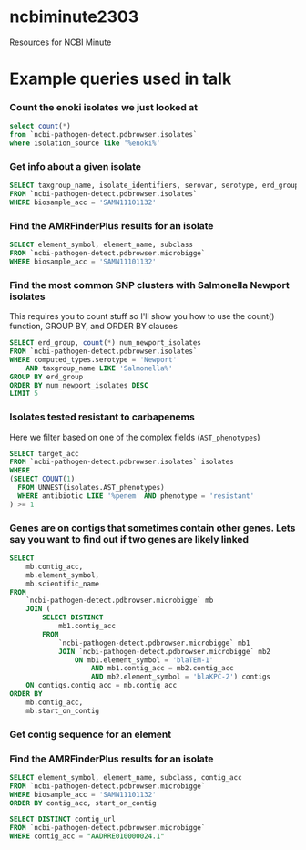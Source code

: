 # ncbiminute2303
Resources for NCBI Minute

# Example queries used in talk

### Count the enoki isolates we just looked at
```sql
select count(*)
from `ncbi-pathogen-detect.pdbrowser.isolates`
where isolation_source like '%enoki%'
```

### Get info about a given isolate
```sql
SELECT taxgroup_name, isolate_identifiers, serovar, serotype, erd_group, computed_types
FROM `ncbi-pathogen-detect.pdbrowser.isolates`
WHERE biosample_acc = 'SAMN11101132'
```

### Find the AMRFinderPlus results for an isolate
```sql
SELECT element_symbol, element_name, subclass
FROM `ncbi-pathogen-detect.pdbrowser.microbigge`
WHERE biosample_acc = 'SAMN11101132'
```

### Find the most common SNP clusters with Salmonella Newport isolates
This requires you to count stuff so I'll show you how to use the count() function, GROUP BY, and ORDER BY clauses
```sql
SELECT erd_group, count(*) num_newport_isolates
FROM `ncbi-pathogen-detect.pdbrowser.isolates`
WHERE computed_types.serotype = 'Newport'
    AND taxgroup_name LIKE 'Salmonella%'
GROUP BY erd_group
ORDER BY num_newport_isolates DESC
LIMIT 5
```

### Isolates tested resistant to carbapenems
Here we filter based on one of the complex fields (`AST_phenotypes`)
```sql
SELECT target_acc
FROM `ncbi-pathogen-detect.pdbrowser.isolates` isolates
WHERE
(SELECT COUNT(1)
  FROM UNNEST(isolates.AST_phenotypes)
  WHERE antibiotic LIKE '%penem' AND phenotype = 'resistant'
) >= 1
```

### Genes are on contigs that sometimes contain other genes. Lets say you want to find out if two genes are likely linked
```sql
SELECT
    mb.contig_acc,
    mb.element_symbol,
    mb.scientific_name
FROM
    `ncbi-pathogen-detect.pdbrowser.microbigge` mb
    JOIN (
        SELECT DISTINCT
            mb1.contig_acc
        FROM
            `ncbi-pathogen-detect.pdbrowser.microbigge` mb1
            JOIN `ncbi-pathogen-detect.pdbrowser.microbigge` mb2
                ON mb1.element_symbol = 'blaTEM-1'
                    AND mb1.contig_acc = mb2.contig_acc
                    AND mb2.element_symbol = 'blaKPC-2') contigs
    ON contigs.contig_acc = mb.contig_acc
ORDER BY
    mb.contig_acc,
    mb.start_on_contig
```

### Get contig sequence for an element
### Find the AMRFinderPlus results for an isolate
```sql
SELECT element_symbol, element_name, subclass, contig_acc
FROM `ncbi-pathogen-detect.pdbrowser.microbigge`
WHERE biosample_acc = 'SAMN11101132'
ORDER BY contig_acc, start_on_contig
```

```sql
SELECT DISTINCT contig_url
FROM `ncbi-pathogen-detect.pdbrowser.microbigge`
WHERE contig_acc = "AADRRE010000024.1"
```
